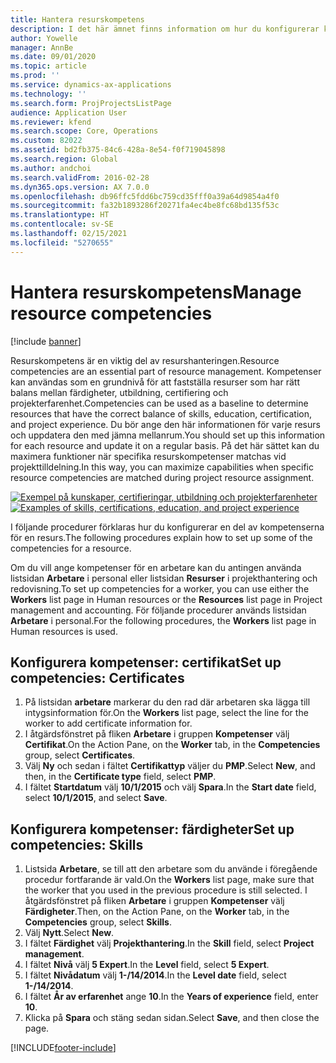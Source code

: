 ```yaml
---
title: Hantera resurskompetens
description: I det här ämnet finns information om hur du konfigurerar kompetenser för projektresurser.
author: Yowelle
manager: AnnBe
ms.date: 09/01/2020
ms.topic: article
ms.prod: ''
ms.service: dynamics-ax-applications
ms.technology: ''
ms.search.form: ProjProjectsListPage
audience: Application User
ms.reviewer: kfend
ms.search.scope: Core, Operations
ms.custom: 82022
ms.assetid: bd2fb375-84c6-428a-8e54-f0f719045898
ms.search.region: Global
ms.author: andchoi
ms.search.validFrom: 2016-02-28
ms.dyn365.ops.version: AX 7.0.0
ms.openlocfilehash: db96ffc5fdd6bc759cd35fff0a39a64d9854a4f0
ms.sourcegitcommit: fa32b1893286f20271fa4ec4be8fc68bd135f53c
ms.translationtype: HT
ms.contentlocale: sv-SE
ms.lasthandoff: 02/15/2021
ms.locfileid: "5270655"
---
```

# <a name="manage-resource-competencies"></a><span data-ttu-id="b0dbe-103">Hantera resurskompetens</span><span class="sxs-lookup"><span data-stu-id="b0dbe-103">Manage resource competencies</span></span>

[!include [banner](../includes/banner.md)]

<span data-ttu-id="b0dbe-104">Resurskompetens är en viktig del av resurshanteringen.</span><span class="sxs-lookup"><span data-stu-id="b0dbe-104">Resource competencies are an essential part of resource management.</span></span> <span data-ttu-id="b0dbe-105">Kompetenser kan användas som en grundnivå för att fastställa resurser som har rätt balans mellan färdigheter, utbildning, certifiering och projekterfarenhet.</span><span class="sxs-lookup"><span data-stu-id="b0dbe-105">Competencies can be used as a baseline to determine resources that have the correct balance of skills, education, certification, and project experience.</span></span> <span data-ttu-id="b0dbe-106">Du bör ange den här informationen för varje resurs och uppdatera den med jämna mellanrum.</span><span class="sxs-lookup"><span data-stu-id="b0dbe-106">You should set up this information for each resource and update it on a regular basis.</span></span> <span data-ttu-id="b0dbe-107">På det här sättet kan du maximera funktioner när specifika resurskompetenser matchas vid projekttilldelning.</span><span class="sxs-lookup"><span data-stu-id="b0dbe-107">In this way, you can maximize capabilities when specific resource competencies are matched during project resource assignment.</span></span>

<span data-ttu-id="b0dbe-108">[![Exempel på kunskaper, certifieringar, utbildning och projekterfarenheter](./media/projectresourcing06-1024x383.jpg)](./media/projectresourcing06.jpg)</span><span class="sxs-lookup"><span data-stu-id="b0dbe-108">[![Examples of skills, certifications, education, and project experience](./media/projectresourcing06-1024x383.jpg)](./media/projectresourcing06.jpg)</span></span>

<span data-ttu-id="b0dbe-109">I följande procedurer förklaras hur du konfigurerar en del av kompetenserna för en resurs.</span><span class="sxs-lookup"><span data-stu-id="b0dbe-109">The following procedures explain how to set up some of the competencies for a resource.</span></span>

<span data-ttu-id="b0dbe-110">Om du vill ange kompetenser för en arbetare kan du antingen använda listsidan **Arbetare** i personal eller listsidan **Resurser** i projekthantering och redovisning.</span><span class="sxs-lookup"><span data-stu-id="b0dbe-110">To set up competencies for a worker, you can use either the **Workers** list page in Human resources or the **Resources** list page in Project management and accounting.</span></span> <span data-ttu-id="b0dbe-111">För följande procedurer används listsidan **Arbetare** i personal.</span><span class="sxs-lookup"><span data-stu-id="b0dbe-111">For the following procedures, the **Workers** list page in Human resources is used.</span></span>

## <a name="set-up-competencies-certificates"></a><span data-ttu-id="b0dbe-112">Konfigurera kompetenser: certifikat</span><span class="sxs-lookup"><span data-stu-id="b0dbe-112">Set up competencies: Certificates</span></span>

1. <span data-ttu-id="b0dbe-113">På listsidan **arbetare** markerar du den rad där arbetaren ska lägga till intygsinformation för.</span><span class="sxs-lookup"><span data-stu-id="b0dbe-113">On the **Workers** list page, select the line for the worker to add certificate information for.</span></span>
2. <span data-ttu-id="b0dbe-114">I åtgärdsfönstret på fliken **Arbetare** i gruppen **Kompetenser** välj **Certifikat**.</span><span class="sxs-lookup"><span data-stu-id="b0dbe-114">On the Action Pane, on the **Worker** tab, in the **Competencies** group, select **Certificates**.</span></span>
3. <span data-ttu-id="b0dbe-115">Välj **Ny** och sedan i fältet **Certifikattyp** väljer du **PMP**.</span><span class="sxs-lookup"><span data-stu-id="b0dbe-115">Select **New**, and then, in the **Certificate type** field, select **PMP**.</span></span>
4. <span data-ttu-id="b0dbe-116">I fältet **Startdatum** välj **10/1/2015** och välj **Spara**.</span><span class="sxs-lookup"><span data-stu-id="b0dbe-116">In the **Start date** field, select **10/1/2015**, and select **Save**.</span></span>

## <a name="set-up-competencies-skills"></a><span data-ttu-id="b0dbe-117">Konfigurera kompetenser: färdigheter</span><span class="sxs-lookup"><span data-stu-id="b0dbe-117">Set up competencies: Skills</span></span>

1. <span data-ttu-id="b0dbe-118">Listsida **Arbetare**, se till att den arbetare som du använde i föregående procedur fortfarande är vald.</span><span class="sxs-lookup"><span data-stu-id="b0dbe-118">On the **Workers** list page, make sure that the worker that you used in the previous procedure is still selected.</span></span> <span data-ttu-id="b0dbe-119">I åtgärdsfönstret på fliken **Arbetare** i gruppen **Kompetenser** välj **Färdigheter**.</span><span class="sxs-lookup"><span data-stu-id="b0dbe-119">Then, on the Action Pane, on the **Worker** tab, in the **Competencies** group, select **Skills**.</span></span>
2. <span data-ttu-id="b0dbe-120">Välj **Nytt**.</span><span class="sxs-lookup"><span data-stu-id="b0dbe-120">Select **New**.</span></span>
3. <span data-ttu-id="b0dbe-121">I fältet **Färdighet** välj **Projekthantering**.</span><span class="sxs-lookup"><span data-stu-id="b0dbe-121">In the **Skill** field, select **Project management**.</span></span>
4. <span data-ttu-id="b0dbe-122">I fältet **Nivå** välj **5 Expert**.</span><span class="sxs-lookup"><span data-stu-id="b0dbe-122">In the **Level** field, select **5 Expert**.</span></span>
5. <span data-ttu-id="b0dbe-123">I fältet **Nivådatum** välj **1-/14/2014**.</span><span class="sxs-lookup"><span data-stu-id="b0dbe-123">In the **Level date** field, select **1-/14/2014**.</span></span>
6. <span data-ttu-id="b0dbe-124">I fältet **År av erfarenhet** ange **10**.</span><span class="sxs-lookup"><span data-stu-id="b0dbe-124">In the **Years of experience** field, enter **10**.</span></span>
7. <span data-ttu-id="b0dbe-125">Klicka på **Spara** och stäng sedan sidan.</span><span class="sxs-lookup"><span data-stu-id="b0dbe-125">Select **Save**, and then close the page.</span></span>


[!INCLUDE[footer-include](../includes/footer-banner.md)]